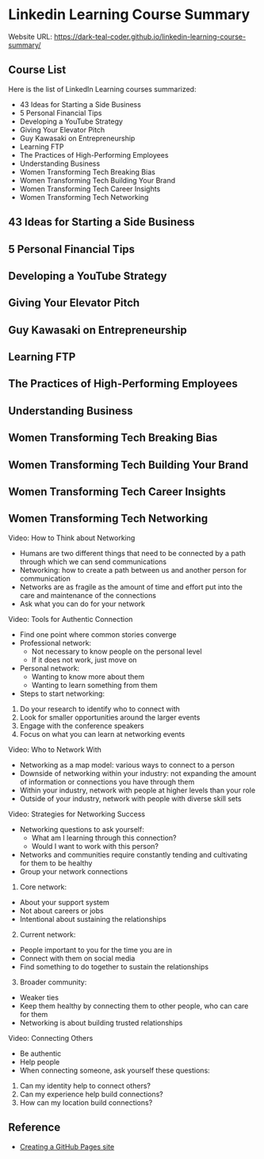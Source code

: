 # Linkedin Learning Course Summary

Website URL: https://dark-teal-coder.github.io/linkedin-learning-course-summary/

## Course List

Here is the list of LinkedIn Learning courses summarized:

- 43 Ideas for Starting a Side Business
- 5 Personal Financial Tips
- Developing a YouTube Strategy
- Giving Your Elevator Pitch
- Guy Kawasaki on Entrepreneurship
- Learning FTP
- The Practices of High-Performing Employees
- Understanding Business
- Women Transforming Tech Breaking Bias
- Women Transforming Tech Building Your Brand
- Women Transforming Tech Career Insights
- Women Transforming Tech Networking

## 43 Ideas for Starting a Side Business

## 5 Personal Financial Tips

## Developing a YouTube Strategy

## Giving Your Elevator Pitch

## Guy Kawasaki on Entrepreneurship

## Learning FTP

## The Practices of High-Performing Employees

## Understanding Business

## Women Transforming Tech Breaking Bias

## Women Transforming Tech Building Your Brand

## Women Transforming Tech Career Insights

## Women Transforming Tech Networking

Video: How to Think about Networking

- Humans are two different things that need to be connected by a path through which we can send communications
- Networking: how to create a path between us and another person for communication
- Networks are as fragile as the amount of time and effort put into the care and maintenance of the connections
- Ask what you can do for your network

Video: Tools for Authentic Connection

- Find one point where common stories converge
- Professional network:
  - Not necessary to know people on the personal level
  - If it does not work, just move on
- Personal network:
  - Wanting to know more about them
  - Wanting to learn something from them
- Steps to start networking:
1. Do your research to identify who to connect with
2. Look for smaller opportunities around the larger events
3. Engage with the conference speakers
4. Focus on what you can learn at networking events

Video: Who to Network With

- Networking as a map model: various ways to connect to a person 
- Downside of networking within your industry: not expanding the amount of information or connections you have through them
- Within your industry, network with people at higher levels than your role
- Outside of your industry, network with people with diverse skill sets

Video: Strategies for Networking Success

- Networking questions to ask yourself:
  - What am I learning through this connection?
  - Would I want to work with this person?
- Networks and communities require constantly tending and cultivating for them to be healthy
- Group your network connections
1. Core network:
  - About your support system
  - Not about careers or jobs
  - Intentional about sustaining the relationships
2. Current network:
  - People important to you for the time you are in
  - Connect with them on social media
  - Find something to do together to sustain the relationships
3. Broader community:
  - Weaker ties
  - Keep them healthy by connecting them to other people, who can care for them
- Networking is about building trusted relationships

Video: Connecting Others

- Be authentic
- Help people
- When connecting someone, ask yourself these questions:
1. Can my identity help to connect others?
2. Can my experience help build connections?
3. How can my location build connections?

## Reference

- [Creating a GitHub Pages site](https://docs.github.com/en/pages/getting-started-with-github-pages/creating-a-github-pages-site)
